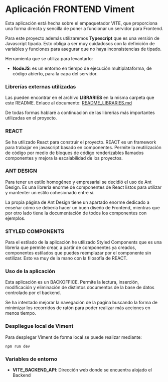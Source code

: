 # Aplicación FRONTEND Viment

Esta aplicación está hecha sobre el empaquetador VITE, que proporciona una forma directa y sencilla de poner a funcionar un servidor para Frontend.

Para este proyecto además utilizaremos **Typescript** que es una versión de Javascript tipada. Esto obliga a ser muy cuidadosos con la definición de variables y funciones para asegurar que no haya inconsistencias de tipado.

Herramienta que se utiliza para levantarlo:
- **NodeJS**: es un entorno en tiempo de ejecución multiplataforma, de código abierto, para la capa del servidor.

### Librerías externas utilizadas
Las pueden encontrar en el archivo **LIBRARIES** en la misma carpeta que este README.
Enlace al documento: [README_LIBRARIES.md](./README_LIBRARIES.md)

De todas formas hablaré a continuación de las librerías más importantes utilizadas en el proyecto.

### REACT

Se ha utilizado React para construir el proyecto. REACT es un framework para trabajar en javascript basado en componentes. Permite la reutilización de código por medio de bloques de código renderizables llamados componentes y mejora la escalabilidad de los proyectos.

### ANT DESIGN

Para tener un estilo homogéneo y empresarial se decidió el uso de Ant Design. Es una librería enorme de componentes de React listos para utilizar y mantenter un estilo cohesionado entre sí.

La propia página de Ant Design tiene un apartado enorme dedicado a enseñar cómo se debería hacer un buen diseño de Frontend, mientras que por otro lado tiene la documentación de todos los componentes con ejemplos.

### STYLED COMPONENTS

Para el estilado de la aplicación he utilizado Styled Components que es una librería que permite crear, a partir de componentes ya creados, componentes estilados que puedes reemplazar por el componente sin estilizar. Esto va muy de la mano con la filosofía de REACT.

### Uso de la aplicación

Esta aplicación es un BACKOFFICE. Permite la lectura, inserción, modificación y eliminación de distintos documentos de la base de datos controlado por el backend.

Se ha intentado mejorar la navegación de la pagina buscando la forma de minimizar los recorridos de ratón para poder realizar más acciones en menos tiempo.

### Despliegue local de Viment

Para desplegar Viment de forma local se puede realizar mediante:
```
npm run dev
```

### Variables de entorno
-   **VITE_BACKEND_API**: Dirección web donde se encuentra alojado el Backend